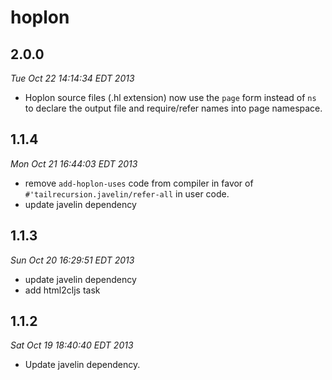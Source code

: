 # hoplon

## 2.0.0

*Tue Oct 22 14:14:34 EDT 2013*

* Hoplon source files (.hl extension) now use the `page` form instead of `ns`
  to declare the output file and require/refer names into page namespace.

## 1.1.4

*Mon Oct 21 16:44:03 EDT 2013*

* remove `add-hoplon-uses` code from compiler in favor of
  `#'tailrecursion.javelin/refer-all` in user code.
* update javelin dependency

## 1.1.3

*Sun Oct 20 16:29:51 EDT 2013*

* update javelin dependency
* add html2cljs task

## 1.1.2

*Sat Oct 19 18:40:40 EDT 2013*

* Update javelin dependency.
